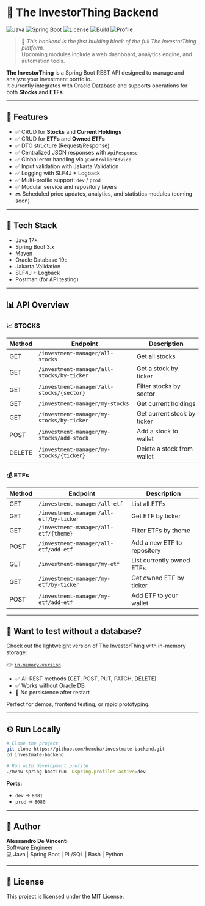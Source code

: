 # 💼 The InvestorThing Backend

![Java](https://img.shields.io/badge/Java-17+-blue.svg)
![Spring Boot](https://img.shields.io/badge/Spring%20Boot-3.x-brightgreen)
![License](https://img.shields.io/badge/license-MIT-blue.svg)
![Build](https://img.shields.io/badge/build-passing-brightgreen)
![Profile](https://img.shields.io/badge/Profile-dev%2Fprod-orange)

> 🧱 *This backend is the first building block of the full The InvestorThing platform.*  
> Upcoming modules include a web dashboard, analytics engine, and automation tools.

**The InvestorThing** is a Spring Boot REST API designed to manage and analyze your investment portfolio.  
It currently integrates with Oracle Database and supports operations for both **Stocks** and **ETFs**.

---

## 🚀 Features

- ✅ CRUD for **Stocks** and **Current Holdings**
- ✅ CRUD for **ETFs** and **Owned ETFs**
- ✅ DTO structure (Request/Response)
- ✅ Centralized JSON responses with `ApiResponse`
- ✅ Global error handling via `@ControllerAdvice`
- ✅ Input validation with Jakarta Validation
- ✅ Logging with SLF4J + Logback
- ✅ Multi-profile support: `dev` / `prod`
- ✅ Modular service and repository layers
- 🔜 Scheduled price updates, analytics, and statistics modules (coming soon)

---

## 🧠 Tech Stack

- Java 17+
- Spring Boot 3.x
- Maven
- Oracle Database 19c
- Jakarta Validation
- SLF4J + Logback
- Postman (for API testing)

---

## 📊 API Overview

### 📈 STOCKS

| Method | Endpoint                             | Description                        |
|--------|---------------------------------------|------------------------------------|
| GET    | `/investment-manager/all-stocks`     | Get all stocks                     |
| GET    | `/investment-manager/all-stocks/by-ticker` | Get a stock by ticker       |
| GET    | `/investment-manager/all-stocks/{sector}`  | Filter stocks by sector      |
| GET    | `/investment-manager/my-stocks`      | Get current holdings               |
| GET    | `/investment-manager/my-stocks/by-ticker` | Get current stock by ticker |
| POST   | `/investment-manager/my-stocks/add-stock` | Add a stock to wallet       |
| DELETE | `/investment-manager/my-stocks/{ticker}` | Delete a stock from wallet  |

### 💰 ETFs

| Method | Endpoint                                | Description                          |
|--------|------------------------------------------|--------------------------------------|
| GET    | `/investment-manager/all-etf`           | List all ETFs                        |
| GET    | `/investment-manager/all-etf/by-ticker` | Get ETF by ticker                    |
| GET    | `/investment-manager/all-etf/{theme}`   | Filter ETFs by theme                 |
| POST   | `/investment-manager/all-etf/add-etf`   | Add a new ETF to repository          |
| GET    | `/investment-manager/my-etf`            | List currently owned ETFs            |
| GET    | `/investment-manager/my-etf/by-ticker`  | Get owned ETF by ticker              |
| POST   | `/investment-manager/my-etf/add-etf`    | Add ETF to your wallet               |

---

## 🧪 Want to test without a database?

Check out the lightweight version of The InvestorThing with in-memory storage:

👉 [`in-memory-version`](https://github.com/hemuba/investmate-backend/tree/in-memory-version)

- ✅ All REST methods (GET, POST, PUT, PATCH, DELETE)
- ✅ Works without Oracle DB
- 🚫 No persistence after restart

Perfect for demos, frontend testing, or rapid prototyping.

---

## ⚙️ Run Locally

```bash
# Clone the project
git clone https://github.com/hemuba/investmate-backend.git
cd investmate-backend

# Run with development profile
./mvnw spring-boot:run -Dspring.profiles.active=dev
```

**Ports:**
- `dev` → `8081`
- `prod` → `8080`

---

## 👤 Author

**Alessandro De Vincenti**  
Software Engineer  
💻 Java | Spring Boot | PL/SQL | Bash | Python  

---

## 📌 License

This project is licensed under the MIT License.